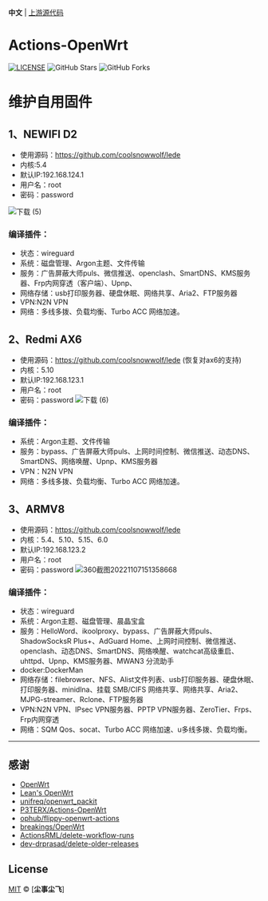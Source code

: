 **中文** | [上游源代码](https://github.com/P3TERX/Actions-OpenWrt)

# Actions-OpenWrt

[![LICENSE](https://img.shields.io/github/license/mashape/apistatus.svg?style=flat-square&label=LICENSE)](https://github.com/fichenx/OpenWrt/blob/main/LICENSE)
![GitHub Stars](https://img.shields.io/github/stars/fichenx/OpenWrt.svg?style=flat-square&label=Stars&logo=github)
![GitHub Forks](https://img.shields.io/github/forks/fichenx/OpenWrt.svg?style=flat-square&label=Forks&logo=github)



# 维护自用固件
## 1、NEWIFI D2
- 使用源码：https://github.com/coolsnowwolf/lede
- 内核:5.4
- 默认IP:192.168.124.1
- 用户名：root
- 密码：password

![下载 (5)](https://user-images.githubusercontent.com/86181542/159106441-fdd3c90c-abd0-4f0c-8d5f-ddaa40819dab.png)
### 编译插件：
- 状态：wireguard
- 系统：磁盘管理、Argon主题、文件传输
- 服务：广告屏蔽大师puls、微信推送、openclash、SmartDNS、KMS服务器、Frp内网穿透（客户端）、Upnp、
- 网络存储：usb打印服务器、硬盘休眠、网络共享、Aria2、FTP服务器
- VPN:N2N VPN
- 网络：多线多拨、负载均衡、Turbo ACC 网络加速。

## 2、Redmi AX6
- 使用源码：https://github.com/coolsnowwolf/lede (恢复对ax6的支持)
- 内核：5.10
- 默认IP:192.168.123.1
- 用户名：root
- 密码：password
![下载 (6)](https://user-images.githubusercontent.com/86181542/159106907-30052d04-b1d1-4975-aa02-ebb699e3cf8d.png)

### 编译插件：
- 系统：Argon主题、文件传输
- 服务：bypass、广告屏蔽大师puls、上网时间控制、微信推送、动态DNS、SmartDNS、网络唤醒、Upnp、KMS服务器
- VPN：N2N VPN
- 网络：多线多拨、负载均衡、Turbo ACC 网络加速。


## 3、ARMV8
- 使用源码：https://github.com/coolsnowwolf/lede 
- 内核：5.4、5.10、5.15、6.0
- 默认IP:192.168.123.2
- 用户名：root
- 密码：password
![360截图20221107151358668](https://user-images.githubusercontent.com/86181542/200247548-8fda7d73-a986-4fde-98d4-b12c1f5c3edc.jpg)


### 编译插件：
- 状态：wireguard
- 系统：Argon主题、磁盘管理、晨晶宝盒
- 服务：HelloWord、ikoolproxy、bypass、广告屏蔽大师puls、ShadowSocksR Plus+、AdGuard Home、上网时间控制、微信推送、openclash、动态DNS、SmartDNS、网络唤醒、watchcat高级重启、uhttpd、Upnp、KMS服务器、MWAN3 分流助手
- docker:DockerMan
- 网络存储：filebrowser、NFS、Alist文件列表、usb打印服务器、硬盘休眠、打印服务器、minidlna、挂载 SMB/CIFS 网络共享、网络共享、Aria2、MJPG-streamer、Rclone、FTP服务器
- VPN:N2N VPN、IPsec VPN服务器、PPTP VPN服务器、ZeroTier、Frps、Frp内网穿透
- 网络：SQM Qos、socat、Turbo ACC 网络加速、u多线多拨、负载均衡。


---------------------------

## 感谢

- [OpenWrt](https://github.com/openwrt/openwrt)
- [Lean's OpenWrt](https://github.com/coolsnowwolf/lede)
- [unifreq/openwrt_packit](https://github.com/unifreq/openwrt_packit)
- [P3TERX/Actions-OpenWrt](https://github.com/P3TERX/Actions-OpenWrt)
- [ophub/flippy-openwrt-actions](https://github.com/ophub/flippy-openwrt-actions)
- [breakings/OpenWrt](https://github.com/breakings/OpenWrt)
- [ActionsRML/delete-workflow-runs](https://github.com/ActionsRML/delete-workflow-runs)
- [dev-drprasad/delete-older-releases](https://github.com/dev-drprasad/delete-older-releases)

## License

[MIT](https://github.com/fichenx/OpenWrt/blob/main/LICENSE) © [**尘事尘飞**]
